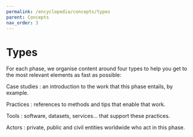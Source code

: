 ```yaml
---
permalink: /encyclopedia/concepts/types
parent: Concepts
nav_order: 3
---
```


# Types

For each phase, we organise content around four types to help you get to the most relevant elements as fast as possible:

Case studies
: an introduction to the work that this phase entails, by example.

Practices
: references to methods and tips that enable that work.

Tools
: software, datasets, services… that support these practices.

Actors
: private, public and civil entities worldwide who act in this phase.
